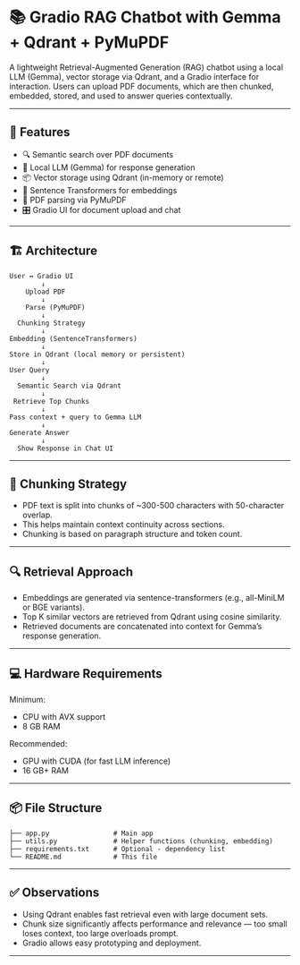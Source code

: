 # 📚 Gradio RAG Chatbot with Gemma + Qdrant + PyMuPDF

A lightweight Retrieval-Augmented Generation (RAG) chatbot using a local LLM (Gemma), vector storage via Qdrant, and a Gradio interface for interaction. Users can upload PDF documents, which are then chunked, embedded, stored, and used to answer queries contextually.

---

## 🚀 Features

- 🔍 Semantic search over PDF documents
- 🤖 Local LLM (Gemma) for response generation
- 📦 Vector storage using Qdrant (in-memory or remote)
- 🧠 Sentence Transformers for embeddings
- 📄 PDF parsing via PyMuPDF
- 🎛️ Gradio UI for document upload and chat

---



## 🏗️ Architecture

```
User ↔ Gradio UI
        ↓
    Upload PDF
        ↓
    Parse (PyMuPDF)
        ↓
  Chunking Strategy
        ↓
Embedding (SentenceTransformers)
        ↓
Store in Qdrant (local memory or persistent)
        ↓
User Query
        ↓
  Semantic Search via Qdrant
        ↓
 Retrieve Top Chunks
        ↓
Pass context + query to Gemma LLM
        ↓
Generate Answer
        ↓
  Show Response in Chat UI
```

---

## 🧩 Chunking Strategy

- PDF text is split into chunks of ~300-500 characters with 50-character overlap.
- This helps maintain context continuity across sections.
- Chunking is based on paragraph structure and token count.

---

## 🔍 Retrieval Approach

- Embeddings are generated via sentence-transformers (e.g., all-MiniLM or BGE variants).
- Top K similar vectors are retrieved from Qdrant using cosine similarity.
- Retrieved documents are concatenated into context for Gemma’s response generation.

---

## 💻 Hardware Requirements

Minimum:
- CPU with AVX support
- 8 GB RAM

Recommended:
- GPU with CUDA (for fast LLM inference)
- 16 GB+ RAM

---

## 📦 File Structure

```
├── app.py                # Main app
├── utils.py              # Helper functions (chunking, embedding)
├── requirements.txt      # Optional - dependency list
└── README.md             # This file
```

---

## ✅ Observations

- Using Qdrant enables fast retrieval even with large document sets.
- Chunk size significantly affects performance and relevance — too small loses context, too large overloads prompt.
- Gradio allows easy prototyping and deployment.

---


